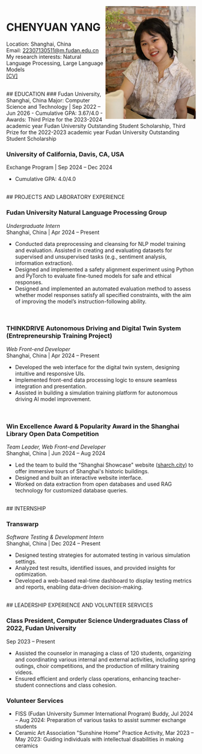 <img src="photo.jpg" align="right" alt="Personal Image" style="width: 240px; height: 300px; object-fit: cover;" />

<h1>CHENYUAN YANG</h1>

Location: Shanghai, China  
Email: 22307130511@m.fudan.edu.cn  
My research interests: Natural Language Processing, Large Language Models  
[\[CV\]](cv.pdf)

<br>
## EDUCATION  
### Fudan University, Shanghai, China  
Major: Computer Science and Technology | Sep 2022 – Jun 2026  
- Cumulative GPA: 3.67/4.0  
- Awards: Third Prize for the 2023-2024 academic year Fudan University Outstanding Student Scholarship,
          Third Prize for the 2022-2023 academic year Fudan University Outstanding Student Scholarship  
<br>

### University of California, Davis, CA, USA  
Exchange Program | Sep 2024 – Dec 2024  
- Cumulative GPA: 4.0/4.0  


<br>
## PROJECTS AND LABORATORY EXPERIENCE  

### Fudan University Natural Language Processing Group  
*Undergraduate Intern*  
Shanghai, China | Apr 2024 – Present  
- Conducted data preprocessing and cleansing for NLP model training and evaluation. Assisted in creating and evaluating datasets for supervised and unsupervised tasks (e.g., sentiment analysis, information extraction).  
- Designed and implemented a safety alignment experiment using Python and PyTorch to evaluate fine-tuned models for safe and ethical responses.  
- Designed and implemented an automated evaluation method to assess whether model responses satisfy all specified constraints, with the aim of improving the model’s instruction-following ability.  
<br>

### THINKDRIVE Autonomous Driving and Digital Twin System (Entrepreneurship Training Project)  
*Web Front-end Developer*  
Shanghai, China | Apr 2024 – Present  
- Developed the web interface for the digital twin system, designing intuitive and responsive UIs.  
- Implemented front-end data processing logic to ensure seamless integration and presentation.  
- Assisted in building a simulation training platform for autonomous driving AI model improvement.  
<br>

### Win Excellence Award & Popularity Award in the Shanghai Library Open Data Competition  
*Team Leader, Web Front-end Developer*  
Shanghai, China | Jun 2024 – Aug 2024  
- Led the team to build the "Shanghai Showcase" website ([sharch.city](https://www.sharch.city)) to offer immersive tours of Shanghai's historic buildings.  
- Designed and built an interactive website interface.  
- Worked on data extraction from open databases and used RAG technology for customized database queries.  



<br>
## INTERNSHIP  

### Transwarp  
*Software Testing & Development Intern*  
Shanghai, China | Dec 2024 – Present  
- Designed testing strategies for automated testing in various simulation settings.  
- Analyzed test results, identified issues, and provided insights for optimization.  
- Developed a web-based real-time dashboard to display testing metrics and reports, enabling data-driven decision-making.  



<br>
## LEADERSHIP EXPERIENCE AND VOLUNTEER SERVICES  

### Class President, Computer Science Undergraduates Class of 2022, Fudan University  
Sep 2023 – Present  
- Assisted the counselor in managing a class of 120 students, organizing and coordinating various internal and external activities, including spring outings, choir competitions, and the production of military training videos.  
- Ensured efficient and orderly class operations, enhancing teacher-student connections and class cohesion.

### Volunteer Services  
- FISS (Fudan University Summer International Program) Buddy, Jul 2024 – Aug 2024: Preparation of various tasks to assist summer exchange students  
- Ceramic Art Association "Sunshine Home" Practice Activity, Mar 2023 – May 2023: Guiding individuals with intellectual disabilities in making ceramics  
